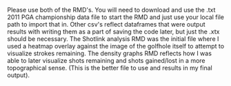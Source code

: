 Please use both of the RMD's. 
You will need to download and use the .txt 2011 PGA championship data file to start the RMD and just use your local file path to import that in. 
Other csv's reflect dataframes that were output results with writing them as a part of saving the code later, but just the .xtx should be necessary. 
The Shotlink analysis RMD was the initial file where I used a heatmap overlay against the image of the golfhole itself to attempt to visualize strokes remaining.
The density graphs RMD reflects how I was able to later visualize shots remaining and shots gained/lost in a more topographical sense. (This is the better file to use and results in my final output). 
